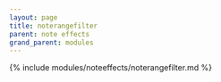 ```yaml
---
layout: page
title: noterangefilter
parent: note effects
grand_parent: modules
---
```


{% include modules/noteeffects/noterangefilter.md %}
